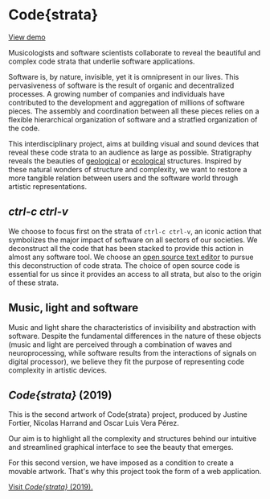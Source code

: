 # Code{strata}

[View demo](test/strata.html)

Musicologists and software scientists collaborate to reveal the beautiful and complex code strata that underlie software applications.

Software is, by nature, invisible, yet it is omnipresent in our lives. This pervasiveness of software is the result of organic and decentralized processes.  A growing number of companies and individuals have contributed to the development and aggregation of millions of software pieces. The assembly and coordination between all these pieces relies on a flexible hierarchical organization of software and a stratfied organization of the code.

This interdisciplinary project, aims at building visual and sound devices that reveal these code strata to an audience as large as possible. Stratigraphy  reveals the beauties of [geological](http://www.jqjacobs.net/southwest/images/fajada_butte.jpg) or [ecological](https://upload.wikimedia.org/wikipedia/commons/c/c4/MUWO4193.JPG) structures. Inspired by these natural wonders of structure and complexity, we want to restore a more tangible relation between users and the software world through artistic representations.


## *ctrl-c ctrl-v*

We choose to focus first on the strata of `ctrl-c ctrl-v`, an iconic action that symbolizes the major impact of software on all sectors of our societies. We deconstruct all the code that has been stacked to provide this action in almost any software tool. We choose an [open source text editor](https://github.com/jguitana/simple-file-editor) to pursue this deconstruction of code strata. The choice of open source code is essential for us since it provides an access to all strata, but also to the origin of these strata.

## Music, light and software

Music and light share the characteristics of invisibility and abstraction with software. Despite the fundamental differences in the nature of these objects (music and light are perceived through a combination of waves and neuroprocessing, while software results from the interactions of signals on digital processor), we believe they fit the purpose of representing code complexity in artistic devices.

## *Code{strata}* (2019)

This is the second artwork of Code{strata} project, produced by Justine Fortier, Nicolas Harrand and Oscar Luis Vera Pérez.

Our aim is to highlight all the complexity and structures behind our intuitive and streamlined graphical interface to see the beauty that emerges.

For this second version, we have imposed as a condition to create a movable artwork. That's why this project took the form of a web application.

[Visit *Code{strata}* (2019).](code-strata-2019/index.html)

